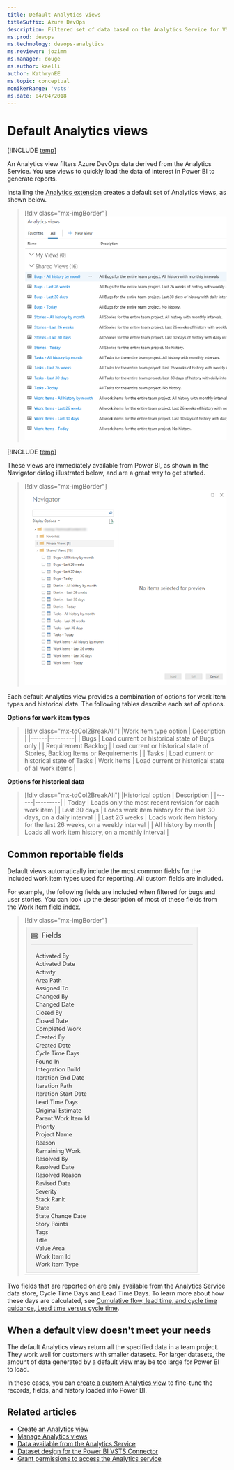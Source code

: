 ```yaml
---
title: Default Analytics views
titleSuffix: Azure DevOps
description: Filtered set of data based on the Analytics Service for VSTS which supports creating Power BI reports  
ms.prod: devops
ms.technology: devops-analytics
ms.reviewer: jozimm
ms.manager: douge
ms.author: kaelli
author: KathrynEE
ms.topic: conceptual
monikerRange: 'vsts'
ms.date: 04/04/2018
---
```


# Default Analytics views

[!INCLUDE [temp](../../_shared/version-vsts-only.md)] 

An Analytics view filters Azure DevOps data derived from the Analytics Service. You use views to quickly load the data of interest in Power BI to generate reports. 

Installing the [Analytics extension](https://marketplace.visualstudio.com/items?itemName=ms.vss-analytics) creates a default set of Analytics views, as shown below. 

> [!div class="mx-imgBorder"] 
> ![Default Analytics views](./_img/default-views/default-views.png)

[!INCLUDE [temp](../_shared/analytics-image-differences.md)] 

These views are immediately available from Power BI, as shown in the Navigator dialog illustrated below, and are a great way to get started.

> [!div class="mx-imgBorder"] 
> ![VSTS Power BI Data Connector - Default Analytics views](_img/default-views/navigator-dialog-default-views.png)



Each default Analytics view provides a combination of options for work item types and historical data. The following tables describe each set of options. 

**Options for work item types**

> [!div class="mx-tdCol2BreakAll"]
> |Work item type option | Description |
> |------|---------|
> | Bugs | Load current or historical state of Bugs only |
> | Requirement Backlog | Load current or historical state of Stories, Backlog Items or Requirements |
> | Tasks | Load current or historical state of Tasks
> | Work Items | Load current or historical state of all work items  |

**Options for historical data**

> [!div class="mx-tdCol2BreakAll"]
> |Historical option | Description |
> |------|---------|
> | Today | Loads only the most recent revision for each work item |
> | Last 30 days | Loads work item history for the last 30 days, on a daily interval |
> | Last 26 weeks | Loads work item history for the last 26 weeks, on a weekly interval |
> | All history by month | Loads all work item history, on a monthly interval |

## Common reportable fields  
Default views automatically include the most common fields for the included work item types used for reporting. All custom fields are included. 

For example, the following fields are included when filtered for bugs and user stories. You can look up the description of most of these fields from the [Work item field index](../../boards/work-items/guidance/work-item-field.md).  

> [!div class="mx-imgBorder"]
> ![Analytics views common fields](_img\editable-views\common-fields.png)

Two fields that are reported on are only available from the Analytics Service data store, Cycle Time Days and Lead Time Days. To learn more about how these days are calculated, see [Cumulative flow, lead time, and cycle time guidance, Lead time versus cycle time](../dashboards/cumulative-flow-cycle-lead-time-guidance.md#lead-time-versus-cycle-time).

## When a default view doesn't meet your needs 

The default Analytics views return all the specified data in a team project. They work well for customers with smaller datasets. For larger datasets, the amount of data generated by a default view  may be too large for Power BI to load. 

In these cases, you can [create a custom Analytics view](analytics-views-create.md) to fine-tune the records, fields, and history loaded into Power BI.  

## Related articles

- [Create an Analytics view](analytics-views-create.md) 
- [Manage Analytics views](analytics-views-manage.md) 
- [Data available from the Analytics Service](data-available-in-analytics.md)
- [Dataset design for the Power BI VSTS Connector](../powerbi/data-connector-dataset.md)
- [Grant permissions to access the Analytics service](./analytics-security.md)
